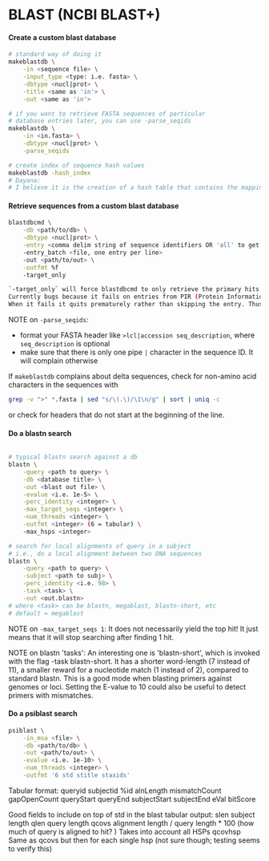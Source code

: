 # BLAST (NCBI BLAST+) #

#### Create a custom blast database
```sh
# standard way of doing it
makeblastdb \
    -in <sequence file> \
    -input_type <type: i.e. fasta> \
    -dbtype <nucl|prot> \
    -title <same as 'in'> \
    -out <same as 'in'>

# if you want to retrieve FASTA sequences of particular
# database entries later, you can use -parse_seqids
makeblastdb \
    -in <in.fasta> \
    -dbtype <nucl|prot> \
    -parse_seqids

# create index of sequence hash values
makeblastdb -hash_index
# Dayana:
# I believe it is the creation of a hash table that contains the mapping of sequence ids to fix identifiers that are used for computing speed and efficiency
```

#### Retrieve sequences from a custom blast database
```sh
blastdbcmd \
    -db <path/to/db> \
    -dbtype <nucl|prot> \
    -entry <comma delim string of sequence identifiers OR 'all' to get them all>
    -entry_batch <file, one entry per line>
    -out <path/to/out> \
    -outfmt %f
    -target_only

`-target_only` will force blastdbcmd to only retrieve the primary hits in case of MULTISPECIES entries.
Currently bugs because it fails on entries from PIR (Protein Information Resource, a db in NR). 
When it fails it quits prematurely rather than skipping the entry. Thus, your file will NOT contain all sequences, but only those up until the PIR hit.
```

NOTE on `-parse_seqids`:

- format your FASTA header like `>lcl|accession seq_description`, where `seq_description` is optional
- make sure that there is only one pipe `|` character in the sequence ID. It will complain otherwise
 
If `makeblastdb` complains about delta sequences, check for non-amino acid characters in the sequences with
```sh
grep -v ">" *.fasta | sed "s/\(.\)/\1\n/g" | sort | uniq -c
```
or check for headers that do not start at the beginning of the line.


#### Do a blastn search

```bash

# typical blastn search against a db
blastn \
    -query <path to query> \
    -db <database title> \
    -out <blast out file> \
    -evalue <i.e. 1e-5> \
    -perc_identity <integer> \
    -max_target_seqs <integer> \
    -num_threads <integer> \
    -outfmt <integer> (6 = tabular) \
    -max_hsps <integer>

# search for local alignments of query in a subject
# i.e., do a local alignment between two DNA sequences
blastn \
    -query <path to query> \
    -subject <path to subj> \
    -perc_identity <i.e. 98> \
    -task <task> \
    -out <out.blastn>
# where <task> can be blastn, megablast, blastn-short, etc
# default = megablast
```

NOTE on `-max_target_seqs 1`:
It does not necessarily yield the top hit! It just means that it will stop searching after finding 1 hit.


NOTE on blastn 'tasks':
An interesting one is 'blastn-short', which is invoked with the flag -task blastn-short. It has a shorter word-length (7 instead of 11), a smaller reward for a nucleotide match (1 instead of 2), compared to standard blastn. This is a good mode when blasting primers against genomes or loci. Setting the E-value to 10 could also be useful to detect primers with mismatches.


#### Do a psiblast search
```sh
psiblast \
    -in_msa <file> \
    -db <path/to/db> \
    -out <path/to/out> \
    -evalue <i.e. 1e-10> \
    -num_threads <integer> \
    -outfmt '6 std stitle staxids'
```


Tabular format:
queryid	subjectid %id alnLength mismatchCount gapOpenCount queryStart queryEnd subjectStart subjectEnd eVal bitScore

Good fields to include on top of std in the blast tabular output:
slen 	    subject length
qlen	    query length
qcovs	    alignment length / query length * 100 (how much of query is aligned to hit? )
	    Takes into account all HSPs
qcovhsp	    Same as qcovs but then for each single hsp (not sure though; testing seems to verify this)
